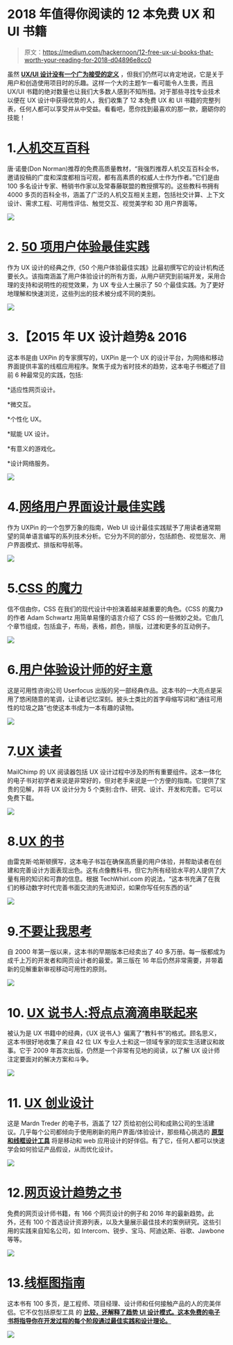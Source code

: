 # 2018 年值得你阅读的 12 本免费 UX 和 UI 书籍

> 原文：<https://medium.com/hackernoon/12-free-ux-ui-books-that-worth-your-reading-for-2018-d04896e8cc0>

虽然 [**UX/UI 设计没有一个广为接受的定义**](https://goo.gl/YVnEYM) ，但我们仍然可以肯定地说，它是关于用户和创造使用项目时的乐趣。这样一个大的主题乍一看可能令人生畏，而且 UX/UI 书籍的绝对数量也让我们大多数人感到不知所措。对于那些寻找专业技术以便在 UX 设计中获得优势的人，我们收集了 12 本免费 UX 和 UI 书籍的完整列表，任何人都可以享受并从中受益。看看吧，愿你找到最喜欢的那一款，磨砺你的技能！

# 1.[人机交互百科](https://www.interaction-design.org/literature/book/the-encyclopedia-of-human-computer-interaction-2nd-ed)

唐·诺曼(Don Norman)推荐的免费高质量教材，“我强烈推荐人机交互百科全书，邀请投稿的广度和深度都相当可观，都有高素质的权威人士作为作者。”它们是由 100 多名设计专家、畅销书作家以及常春藤联盟的教授撰写的。这些教科书拥有 4000 多页的百科全书，涵盖了广泛的人机交互相关主题，包括社交计算、上下文设计、需求工程、可用性评估、触觉交互、视觉美学和 3D 用户界面等。

![](img/8a9409489f60212d95b4c7495ca85426.png)

# 2. [50 项用户体验最佳实践](http://userexperiencedesigns.com/)

作为 UX 设计的经典之作,《50 个用户体验最佳实践》比最初撰写它的设计机构还要长久。该指南涵盖了用户体验设计的所有方面，从用户研究到前端开发，采用合理的支持和说明性的视觉效果，为 UX 专业人士展示了 50 个最佳实践。为了更好地理解和快速浏览，这些列出的技术被分成不同的类别。

![](img/7dce61dfe4e5217b0c245dd25a1b5d36.png)

# 3.【2015 年 UX 设计趋势& 2016

这本书是由 UXPin 的专家撰写的，UXPin 是一个 UX 的设计平台，为网络和移动界面提供丰富的线框应用程序。聚焦于成为省时技术的趋势，这本电子书概述了目前 6 种最常见的实践，包括:

*适应性网页设计。

*微交互。

*个性化 UX。

*赋能 UX 设计。

*有意义的游戏化。

*设计网络服务。

![](img/22e87de014b7505b1374e8d396e3481b.png)

# 4.[网络用户界面设计最佳实践](https://studio.uxpin.com/ebooks/web-ui-design-best-practices/)

作为 UXPin 的一个包罗万象的指南，Web UI 设计最佳实践赋予了用读者通常期望的简单语言编写的系列技术分析。它分为不同的部分，包括颜色、视觉层次、用户界面模式、排版和导航等。

![](img/82d5a5a1dce79b51cb5307d1f57bd485.png)

# 5.[CSS 的魔力](http://adamschwartz.co/magic-of-css/)

信不信由你，CSS 在我们的现代设计中扮演着越来越重要的角色。《CSS 的魔力》的作者 Adam Schwartz 用简单易懂的语言介绍了 CSS 的一些微妙之处。它由几个章节组成，包括盒子，布局，表格，颜色，排版，过渡和更多的互动例子。

![](img/dcf82c38d57270e8d1abc80920cfcd89.png)

# 6.[用户体验设计师的好主意](http://userfocus.co.uk/ebooks/uxdesign.html)

这是可用性咨询公司 Userfocus 出版的另一部经典作品。这本书的一大亮点是采用了悠闲随意的笔调，让读者记忆深刻。披头士类比的首字母缩写词和“通往可用性的垃圾之路”也使这本书成为一本有趣的读物。

![](img/e027cbf9561173ae945f179527aae335.png)

# 7.[UX 读者](http://theuxreader.com/products/the-ux-reader-ebook)

MailChimp 的 UX 阅读器包括 UX 设计过程中涉及的所有重要组件。这本一体化的电子书对初学者来说是非常好的，但对老手来说是一个方便的指南。它提供了宝贵的见解，并将 UX 设计分为 5 个类别:合作、研究、设计、开发和完善。它可以免费下载。

![](img/85af305cedf930809f28ae5ad7a59a13.png)

# 8.[UX 的书](http://www.amazon.co.uk/The-UX-Book-Rex-Hartson/dp/0123852412/)

由雷克斯·哈斯顿撰写，这本电子书旨在确保高质量的用户体验，并帮助读者在创建和完善设计方面表现出色。这有点像教科书，但它为所有经验水平的人提供了大量有用的知识和可靠的信息。根据 TechWhirl.com 的说法，“这本书充满了在我们的移动数字时代完善书面交流的先进知识，如果你写任何东西的话”

![](img/280b3adad998be6a66b376538153153d.png)

# 9.[不要让我思考](http://www.amazon.co.uk/Dont-Make-Me-Think-Usability/dp/0321965515/)

自 2000 年第一版以来，这本书的早期版本已经卖出了 40 多万册。每一版都成为成千上万的开发者和网页设计者的最爱。第三版在 16 年后仍然非常需要，并带着新的见解重新审视移动可用性的原则。

![](img/f095994932a62badadda4fb29b12e752.png)

# 10. [UX 说书人:将点点滴滴串联起来](http://uxstorytellers.blogspot.kr/2009/01/ux-storytellers-connecting-dots.html)

被认为是 UX 书籍中的经典，《UX 说书人》偏离了“教科书”的格式。顾名思义，这本书很好地收集了来自 42 位 UX 专业人士和这一领域专家的现实生活建议和故事。它于 2009 年首次出版，仍然是一个非常有见地的阅读，以了解 UX 设计师注定要面对的解决方案和斗争。

![](img/1d63f3ea2a53350ce53a1689b5278f93.png)

# 11. [UX 创业设计](https://studio.uxpin.com/ebooks/ux-design-for-startups/)

这是 Mardn Treder 的电子书，涵盖了 127 页给初创公司和成熟公司的生活建议。几乎每个公司都倾向于使用刷新的用户界面/体验设计，那些精心挑选的 [**原型和线框设计工具**](https://goo.gl/pFHCEn) 将是移动和 web 应用设计的好伴侣。有了它，任何人都可以快速学会如何验证产品假设，从而优化设计。

![](img/2c10dd17562ec9218a4e325ddd4b8d8d.png)

# 12.[网页设计趋势之书](https://studio.uxpin.com/ebooks/web-ui-design-trends-2015-2016/?q=/ebooks/web-design-book-of-trends-2013-2014/)

免费的网页设计师书籍，有 166 个网页设计的例子和 2016 年的最新趋势。此外，还有 100 个首选设计资源列表，以及大量展示最佳技术的案例研究。这些引用的实践来自知名公司，如 Intercom、锐步、宝马、阿迪达斯、谷歌、Jawbone 等等。

![](img/ba737d3f90d2a5291ade028c2a5af192.png)

# 13.[线框图指南](https://studio.uxpin.com/ebooks/guide-to-wireframing/)

这本书有 100 多页，是工程师、项目经理、设计师和任何接触产品的人的完美伴侣。它不仅包括原型工具 的 [**比较，还解释了趋势 UI 设计模式。这本免费的电子书将指导你在开发过程的每个阶段通过最佳实践和设计理论。**](https://goo.gl/K5o2T0)

![](img/4b3fe6cfc919215b88eac2117dd20b1f.png)